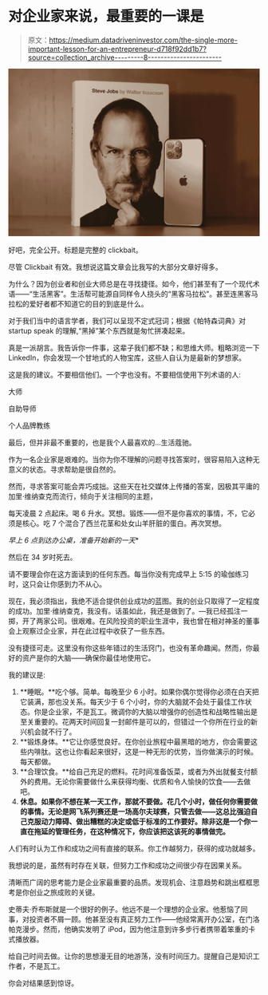 # 对企业家来说，最重要的一课是

> 原文：<https://medium.datadriveninvestor.com/the-single-more-important-lesson-for-an-entrepreneur-d718f92dd1b7?source=collection_archive---------8----------------------->

![](img/527d9bbe7c297907a59a2693aea7678d.png)

好吧，完全公开。标题是完整的 clickbait。

尽管 Clickbait 有效。我想说这篇文章会比我写的大部分文章好得多。

为什么？因为创业者和创业大师总是在寻找捷径。如今，他们甚至有了一个现代术语——“生活黑客”。生活帮可能源自同样令人挠头的“黑客马拉松”。甚至连黑客马拉松的爱好者都不知道它的目的到底是什么。

对于我们当中的语言学者，我们可以呈现不定式冠词；根据《帕特森词典》对 startup speak 的理解,“黑掉”某个东西就是匆忙拼凑起来。

真是一派胡言。我告诉你一件事，这辈子我们都不缺；和思维大师。粗略浏览一下 LinkedIn，你会发现一个甘地式的人物宝库，这些人自认为是最新的梦想家。

这是我的建议。不要相信他们。一个字也没有。不要相信使用下列术语的人:

大师

自助导师

个人品牌教练

最后，但并非最不重要的，也是我个人最喜欢的…生活蔻驰。

作为一名企业家是艰难的。当你为你不理解的问题寻找答案时，很容易陷入这种无意义的状态。寻求帮助是很自然的。

然而，寻求答案可能会弄巧成拙。这些天在社交媒体上传播的答案，因极其平庸的加里·维纳查克而流行，倾向于关注相同的主题，

每天凌晨 2 点起床。喝 6 升水。冥想。锻炼——但不是你喜欢的事情，不，它必须是核心。吃 7 个混合了西兰花茎和处女山羊肝脏的蛋白。再次冥想。

*早上 6 点到达办公桌，准备开始新的一天**

然后在 34 岁时死去。

请不要理会你在这方面读到的任何东西。每当你没有完成早上 5:15 的瑜伽练习时，这只会让你感到力不从心。

现在，我必须指出，我绝不适合提供创业成功的蓝图。我的创业只取得了一定程度的成功。加里·维纳查克，我没有。话虽如此，我还是做到了。—我已经孤注一掷，开了两家公司。很艰难。在风险投资的职业生涯中，我也曾在相对神圣的董事会上观察过企业家，并在此过程中收获了一些东西。

没有捷径可走。这里没有你这些年错过的生活窍门，也没有革命趣闻。然而，你最好的资产是你的大脑——确保你最佳地使用它。

我的建议是:

1.  **睡眠。**吃个够。简单。每晚至少 6 小时。如果你偶尔觉得你必须在白天把它装满，那也没关系。每天少于 6 个小时，你的大脑就不会处于最佳工作状态。你是企业家，不是瓦工。微调你的大脑以增强你的创造性和战略性输出是至关重要的。花两天时间回复一封邮件是可以的，但错过一个你所在行业的新兴机会就不行了。
2.  **锻炼身体。**它让你感觉良好。在你创业旅程中最黑暗的地方，你会需要这些内啡肽。这也让你看起来很好，这是一种无形的优势，当你做演示的时候。每天都做。
3.  **合理饮食。**给自己充足的燃料。花时间准备饭菜，或者为外出就餐支付额外的费用。无论你需要做什么来获得均衡、优质和令人愉快的饮食——去做吧。
4.  **休息。如果你不想在某一天工作，那就不要做。花几个小时，做任何你需要做的事情。无论是网飞系列赛还是一场高尔夫球赛，只管去做——这总比强迫自己克服动力障碍、做出糟糕的决定或低于标准的工作要好。除非这是一个你一直在拖延的管理任务，在这种情况下，你应该把这该死的事情做完。**

人们有时认为工作和成功之间有直接的联系。你工作越努力，获得的成功就越多。

我想说的是，虽然有时存在关联，但努力工作和成功之间很少存在因果关系。

清晰而广阔的思考能力是企业家最重要的品质。发现机会、注意趋势和跳出框框思考是你创业之旅成败的关键。

史蒂夫·乔布斯就是一个很好的例子。他远不是一个理想的企业家。他惹恼了同事，对投资者不屑一顾。他甚至没有真正努力工作——他经常离开办公室，在门洛帕克漫步。然而，他确实发明了 iPod，因为他注意到许多步行者携带着笨重的卡式播放器。

给自己时间去做。让你的思想漫无目的地游荡，没有时间压力。提醒自己是知识工作者，不是瓦工。

你会对结果感到惊讶。